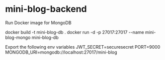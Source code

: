 # mini-blog-backend


Run Docker image for MongoDB

docker build -t mini-blog-db .
docker run -d -p 27017:27017 --name mini-blog-mongo mini-blog-db

Export the following env variables
JWT_SECRET=securesecret
PORT=9000
MONGODB_URI=mongodb://localhost:27017/mini-blog
